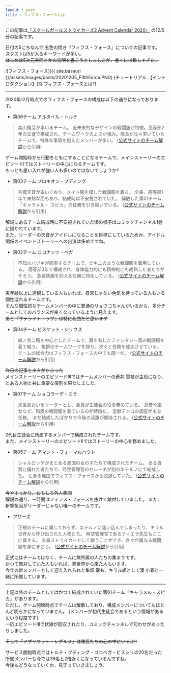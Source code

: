 ```yaml
---
layout : post
title : フィフス・フォースとは
---
```


この記事は[『スクールガールストライカーズ2 Advent Calendar 2020』](https://adventar.org/calendars/5395) の12/5分の記事です。

日付の5にちなんで 五色の閃き『フィフス・フォース』についての記事です。  
スクストは5が入るキーワードが多い。  
~~はじめは5次元空間とかの説明を書こうとしましたが、書くには難しすぎた。~~

![フィフス・フォース]({{ site.baseurl }}/assets/images/posts/20201205_FifthForce.PNG)
(チュートリアル 【イントロダクション】[3] フィフス・フォースとは?)

---

2020年12月時点でのフィフス・フォースの構成は以下の通りになっております。

* 第06チーム アルタイル・トルテ

> 美山椿芽が率いるチーム。 近未来的なデザインの戦闘服が特徴。高等部2年の生徒で構成され、チームワークのよさが強み。隊長が元々率いていたチームで、特殊な事情を抱えたメンバーが多い。
([公式サイトのチーム解説](http://schoolgirlstrikers.jp/member/altair-torte.html)から引用)

ゲーム開始時から行動をともにすることになるチームで、メインストーリーのエピソードⅠではストーリーの中心になるチームです。  
もっとも思い入れが強い人も多いのではないでしょうか?

* 第03チーム プロキオン・プディング

> 杏橋天音が率いており、メイド服を模した戦闘服を着る。 全員、高等部1年で未熟な面もあり、結成時は不安視されていた。 解散した第01チーム「キャラメル・ スピカ」の任務を引き継いでいる。
([公式サイトのチーム解説](http://schoolgirlstrikers.jp/member/procyon-pudding.html)から引用)

解説にあるチーム結成時に不安視されていた頃の様子はコミックチャンネル1巻に描かれています。  
また、リーダーの天音がアイドルになることを目標にしているためか、アイドル関係のイベントストーリーへの出演は多めですね。

* 第02チーム ココナッツ・ベガ

> 不知火ハヅキが統率するチームで、ビキニのような戦闘服を着用している。 高等部3年で構成され、身体能力的にも精神的にも成熟した者たちがそろう。 急襲妖魔を抑える任務に特化している。
([公式サイトのチーム解説](http://schoolgirlstrikers.jp/member/coconut-vega.html)から引用)

実年齢以上に達観している人もいれば、尋常じゃない色気を持っている人もいる個性溢れるチームです。  
そんな個性的なチームメンバーの中に普通のリョウコちゃんがいるから、多分チームとしてのバランスが良くなっているように見えます。  
~~あと『サテライト・ラブ』は特に名曲だと思います~~

* 第04チーム ビスケット・シリウス

> 緋ノ宮二穂を中心としたチームで、翼を有したファンタジー風の戦闘服を着て戦う。 抜群のチームワークを誇り、次々と任務を成功させている。 チームの総合力はフィフス・フォースの中でも随一だ。
([公式サイトのチーム解説](http://schoolgirlstrikers.jp/member/biscuit-sirius.html)から引用)

~~昨日の記事とネタがかぶった~~  
メインストーリーのエピソードⅢではチームメンバーの蒼井 雪枝が主役になり、とある人物と共に重要な役割を果たしました。

* 第07チーム ショコラーデ・ミラ

> 末葉あおいをリーダーとし、全員が生徒会の役を務めている。 忍者や巫女など、和風の戦闘服を着ているのが特徴だ。 霊獣テンコの調査が主な任務。 まだ結成したばかりで今後の活躍が期待される。
([公式サイトのチーム解説](http://schoolgirlstrikers.jp/member/schokolad-mira.html)から引用)

2代目生徒会に所属するメンバーで構成されたチームです。  
また、メインストーリーのエピソードⅡではストーリーの中心を務めました。

* 第05チーム アマンド・フォーマルハウト

> シャルロッテがまとめる異国の女の子たちで構成されたチーム。 ある資質に優れた者たちで、時空管理官のセレーネが別のエテルノにて結成した。 とある理由でフィフス・フォースから脱退していた。
([公式サイトのチーム解説](http://schoolgirlstrikers.jp/member/almond-fomalhaut.html)から引用)

~~今やすっかり、おもしろ外人集団~~  
解説の通り、一時期はフィフス・フォースを抜けて敵対していました。
また、斬撃担当がリーダーじゃない唯一のチームです。

* アザーズ

> 正規のチームに属しておらず、エテルノに迷い込んでしまったり、キラル世界から呼び出された人物たち。 時空管理官であるティエラ先生もここに属する。 全員ストライカーとして戦うことができ、各々が異なる戦闘服を身にまとう。
([公式サイトのチーム解説](http://schoolgirlstrikers.jp/member/others.html)から引用)

正式にはチームではなく、チームに無所属の人たちの集まりです。  
かつて敵対していた人もいれば、異世界から来た人もいます。  
今年の新メンバーとして迎え入れられた隼坂 翠も、キラル組として湊 小春と一緒に所属しています。

---

上記以外のチームとしてはかつて結成されていた第01チーム『キャラメル・スピカ』があります。  
ただし、ゲーム開始時点でチームは解散しており、構成メンバーについてもほとんど明らかになっていません。 (メンバーが初代生徒会であるという情報があるという程度です)  
一応エピソードⅢで伏線が回収されたり、コミックチャンネルで匂わせがあったりしました。

~~そして『アプリコット・レグルス』は隊長たちの心の中にいるよ!!~~

サービス開始時点ではトルテ・プディング・ココベガ・ビスシリの20名だった所属メンバーも今では38名と2倍近くになっているんですね。  
今後もどうなっていくか、見守っていきましょう。
